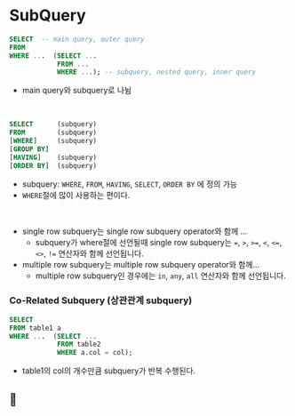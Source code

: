 # SubQuery

```sql
SELECT  -- main query, outer query
FROM
WHERE ...  (SELECT ...
            FROM ...
            WHERE ...); -- subquery, nested query, inner query
```
- main query와 subquery로 나뉨

<br>

```sql
SELECT      (subquery)
FROM        (subquery)
[WHERE]     (subquery)
[GROUP BY]  
[HAVING]    (subquery)
[ORDER BY]  (subquery)
```
- subquery: `WHERE`, `FROM`, `HAVING`, `SELECT`, `ORDER BY` 에 정의 가능
- `WHERE`절에 많이 사용하는 편이다.

<br>

- single row subquery는 single row subquery operator와 함께 ...
  - subquery가 where절에 선언될때 single row subquery는 `=`, `>`, `>=`, `<`, `<=`, `<>`, `!=` 연산자와 함께 선언됩니다.
- multiple row subquery는 multiple row subquery operator와 함께...
  - multiple row subquery인 경우에는 `in`, `any`, `all` 연산자와 함께 선언됩니다.

### Co-Related Subquery (상관관계 subquery)

```sql
SELECT
FROM table1 a
WHERE ...  (SELECT ...
            FROM table2
            WHERE a.col = col);
```
- table1의 col의 개수만큼 subquery가 반복 수행된다.

## 🔖 
